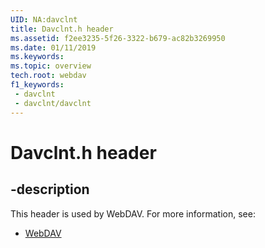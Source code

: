 ```yaml
---
UID: NA:davclnt
title: Davclnt.h header
ms.assetid: f2ee3235-5f26-3322-b679-ac82b3269950
ms.date: 01/11/2019
ms.keywords: 
ms.topic: overview
tech.root: webdav
f1_keywords:
 - davclnt
 - davclnt/davclnt
---
```


# Davclnt.h header


## -description

This header is used by WebDAV. For more information, see:

- [WebDAV](../_webdav/index.md)

